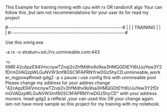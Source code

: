 This Example for training mining with cpu with rx OR randomX algo
Your can follow this ,but iam not recommendations for your user its for read my project


#---------------------------------------------------------#
|                                                         |
|                          TRAINING                       |
|                                                         |
#---------------------------------------------------------#

Use this xmrig.exe

-a rx -o stratum+ssl://rx.unmineable.com:443

-u XMR:42cApzE94VmcnywTZnqi2v2hfMdhx9o9sa3HMQGDtEYt6UJuYew3Y2fDrmGVAQzpWLGuNVW3mf8GSC9FAPRNYrwDGz5hyCD.unmineable_worker_mgpoxq#lmad-gdg2
-p x 
pause
i use config this with unmineable pool
Please change my address for your addres change "42cApzE94VmcnywTZnqi2v2hfMdhx9o9sa3HMQGDtEYt6UJuYew3Y2fDrmGVAQzpWLGuNVW3mf8GSC9FAPRNYrwDGz5hyCD"
with your address monero.
lmad-gdg2 a refferal ,your can used this OR your change again.
iam not have more sample so this project for my training with my notebook.
